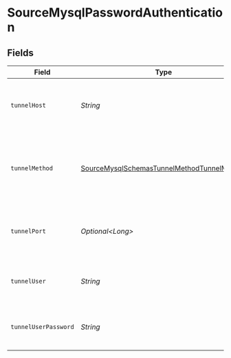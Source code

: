 # SourceMysqlPasswordAuthentication


## Fields

| Field                                                                                                           | Type                                                                                                            | Required                                                                                                        | Description                                                                                                     | Example                                                                                                         |
| --------------------------------------------------------------------------------------------------------------- | --------------------------------------------------------------------------------------------------------------- | --------------------------------------------------------------------------------------------------------------- | --------------------------------------------------------------------------------------------------------------- | --------------------------------------------------------------------------------------------------------------- |
| `tunnelHost`                                                                                                    | *String*                                                                                                        | :heavy_check_mark:                                                                                              | Hostname of the jump server host that allows inbound ssh tunnel.                                                |                                                                                                                 |
| `tunnelMethod`                                                                                                  | [SourceMysqlSchemasTunnelMethodTunnelMethod](../../models/shared/SourceMysqlSchemasTunnelMethodTunnelMethod.md) | :heavy_check_mark:                                                                                              | Connect through a jump server tunnel host using username and password authentication                            |                                                                                                                 |
| `tunnelPort`                                                                                                    | *Optional\<Long>*                                                                                               | :heavy_minus_sign:                                                                                              | Port on the proxy/jump server that accepts inbound ssh connections.                                             | 22                                                                                                              |
| `tunnelUser`                                                                                                    | *String*                                                                                                        | :heavy_check_mark:                                                                                              | OS-level username for logging into the jump server host                                                         |                                                                                                                 |
| `tunnelUserPassword`                                                                                            | *String*                                                                                                        | :heavy_check_mark:                                                                                              | OS-level password for logging into the jump server host                                                         |                                                                                                                 |